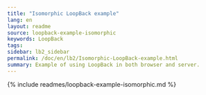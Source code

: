 ```yaml
---
title: "Isomorphic LoopBack example"
lang: en
layout: readme
source: loopback-example-isomorphic
keywords: LoopBack
tags:
sidebar: lb2_sidebar
permalink: /doc/en/lb2/Isomorphic-LoopBack-example.html
summary: Example of using LoopBack in both browser and server.
---
```


{% include readmes/loopback-example-isomorphic.md %}
